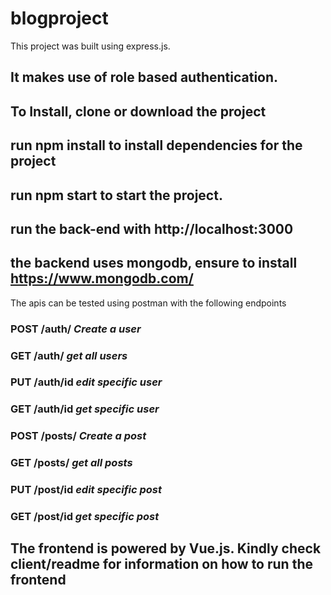 # blogproject
This project was built using express.js.

## It makes use of role based authentication.

## To Install, clone or download the project

## run npm install to install dependencies for the project

## run npm start to start the project.

## run the back-end with http://localhost:3000

## the backend uses mongodb, ensure to install https://www.mongodb.com/

The apis can be tested using postman with the following endpoints

### POST /auth/    *Create a user*
### GET /auth/       *get all users*
### PUT /auth/id     *edit specific user*
### GET /auth/id       *get specific user*



### POST /posts/    *Create a post*
### GET /posts/       *get all posts*
### PUT /post/id     *edit specific post*
### GET /post/id       *get specific post*



## The frontend is powered by Vue.js. Kindly check client/readme for information on how to run the frontend
